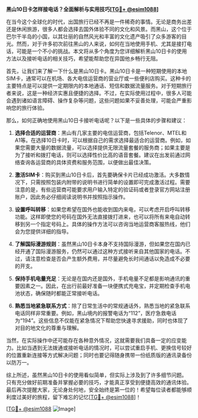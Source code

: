 **黑山10日卡怎样接电话？全面解析与实用技巧[[TG💪+ @esim1088](https://t.me/s/esim1088)]**

在当今这个全球化的时代，出国旅行已经不再是一件稀奇的事情。无论是商务出差还是休闲旅游，很多人都会选择去国外体验不同的文化和风景。而黑山，这个位于巴尔干半岛的小国，以其壮丽的自然风光和丰富的文化遗产吸引了众多游客的目光。然而，对于许多初次前往黑山的人来说，如何在当地使用手机、尤其是接打电话，可能是一个不小的挑战。本文将从多个角度为您详细解析黑山10日卡的使用方法以及接听电话的相关技巧，希望能帮助您在异国他乡畅行无阻。

首先，让我们来了解一下什么是黑山10日卡。黑山10日卡是一种短期使用的本地SIM卡，通常可以在机场、各大电信运营商的营业厅或一些便利店购买。这种卡的主要特点是可以提供一定期限内的本地通话、短信和数据流量服务。对于短期旅行者来说，这是一种经济实惠且便捷的选择。不过，在实际使用过程中，很多人可能会遇到诸如语言障碍、操作复杂等问题，这些问题如果不妥善处理，可能会严重影响您的旅行体验。

那么，如何正确地使用黑山10日卡接听电话呢？以下是一些具体的步骤和建议：

1. **选择合适的运营商**：黑山有几家主要的电信运营商，包括Telenor、MTEL和A1等。在选择10日卡时，可以根据自己的需求选择最适合的运营商。例如，如果您需要大量的数据流量，可以选择提供无限流量套餐的服务商；如果主要是为了接听和拨打电话，则可以选择性价比高的语音套餐。建议在出发前通过网络查询各运营商的具体资费和服务范围，以便做出最佳决策。

2. **激活SIM卡**：购买到黑山10日卡后，首先要确保卡片已经成功激活。大多数情况下，只需按照包装内附带的说明书进行简单的设置即可完成激活过程。需要注意的是，有些运营商可能要求用户输入特定的验证码或者登录官方网站注册账户，因此务必仔细阅读说明书并按照指示操作。

3. **设置呼叫转移**：如果您希望在国外也能收到国内来电，可以考虑开启呼叫转移功能。这样即使您的号码在国外无法直接拨打进来，也可以将所有来电自动转移到另一个指定号码上。具体的操作方法可以咨询当地运营商客服热线，他们会为您提供详细的指导。

4. **了解国际漫游规则**：虽然黑山10日卡本身不支持国际漫游，但如果您在国内已经开通了国际漫游服务，仍然可以通过这种方式接听来自其他国家的电话。不过，请注意检查是否会产生额外费用，并尽量避免长时间通话以免造成不必要的开支。

5. **保持手机电量充足**：无论是在国内还是国外，手机电量不足都是影响通讯的重要因素之一。因此，在出行前最好准备一块便携式充电宝，并定期检查手机电池状态，确保随时都能正常接听电话。

6. **熟悉当地紧急联系方式**：除了日常生活中的常规通话外，熟悉当地的紧急联系电话同样非常重要。例如，黑山境内的报警电话为“112”，医疗急救电话为“194”。这些信息不仅能在紧急情况下帮助您快速寻求援助，同时也体现了对目的地文化的尊重与理解。

当然，在实际操作中还可能存在各种意外情况，这就需要我们具备一定的应变能力。比如当遇到无法拨通或接听电话的情况时，可以尝试重启手机、更换信号较好的位置重新连接等方式解决问题；同时也要记得随身携带一份纸质版的通讯录备份以防万一。

综上所述，虽然黑山10日卡的使用看似简单，但实际上涉及到了许多细节问题。只有充分做好前期准备并掌握必要的技巧，才能真正享受到便捷高效的通讯体验。最后再次提醒大家，无论身处何地，安全始终是第一位的！希望每位读者都能够顺利度过美好的旅程，留下难忘的记忆[[TG💪+ @esim1088](https://t.me/s/esim1088)]！

[[TG💪+ @esim1088](https://t.me/s/esim1088) ![Image](https://i.postimg.cc/4NQfJmqS/Snipaste-2025-05-13-00-14-12.png)]